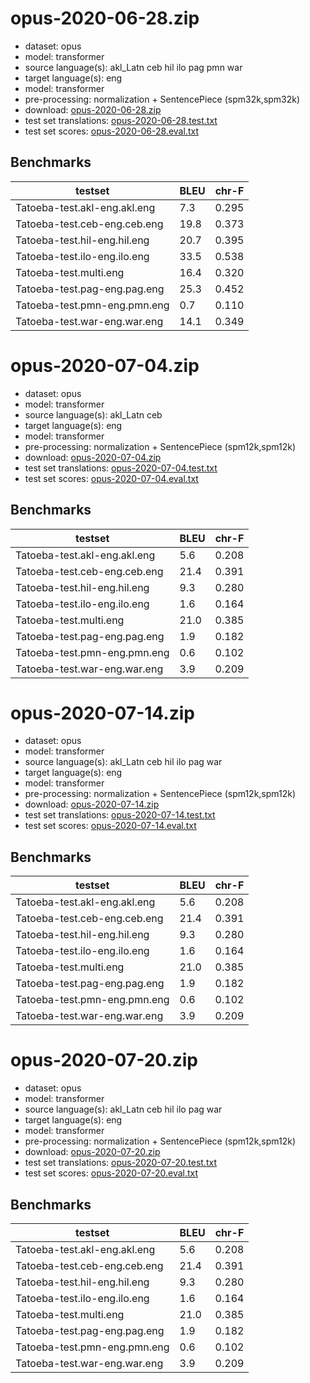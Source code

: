 # opus-2020-06-28.zip

* dataset: opus
* model: transformer
* source language(s): akl_Latn ceb hil ilo pag pmn war
* target language(s): eng
* model: transformer
* pre-processing: normalization + SentencePiece (spm32k,spm32k)
* download: [opus-2020-06-28.zip](https://object.pouta.csc.fi/Tatoeba-MT-models/phi-eng/opus-2020-06-28.zip)
* test set translations: [opus-2020-06-28.test.txt](https://object.pouta.csc.fi/Tatoeba-MT-models/phi-eng/opus-2020-06-28.test.txt)
* test set scores: [opus-2020-06-28.eval.txt](https://object.pouta.csc.fi/Tatoeba-MT-models/phi-eng/opus-2020-06-28.eval.txt)

## Benchmarks

| testset               | BLEU  | chr-F |
|-----------------------|-------|-------|
| Tatoeba-test.akl-eng.akl.eng 	| 7.3 	| 0.295 |
| Tatoeba-test.ceb-eng.ceb.eng 	| 19.8 	| 0.373 |
| Tatoeba-test.hil-eng.hil.eng 	| 20.7 	| 0.395 |
| Tatoeba-test.ilo-eng.ilo.eng 	| 33.5 	| 0.538 |
| Tatoeba-test.multi.eng 	| 16.4 	| 0.320 |
| Tatoeba-test.pag-eng.pag.eng 	| 25.3 	| 0.452 |
| Tatoeba-test.pmn-eng.pmn.eng 	| 0.7 	| 0.110 |
| Tatoeba-test.war-eng.war.eng 	| 14.1 	| 0.349 |

# opus-2020-07-04.zip

* dataset: opus
* model: transformer
* source language(s): akl_Latn ceb
* target language(s): eng
* model: transformer
* pre-processing: normalization + SentencePiece (spm12k,spm12k)
* download: [opus-2020-07-04.zip](https://object.pouta.csc.fi/Tatoeba-MT-models/phi-eng/opus-2020-07-04.zip)
* test set translations: [opus-2020-07-04.test.txt](https://object.pouta.csc.fi/Tatoeba-MT-models/phi-eng/opus-2020-07-04.test.txt)
* test set scores: [opus-2020-07-04.eval.txt](https://object.pouta.csc.fi/Tatoeba-MT-models/phi-eng/opus-2020-07-04.eval.txt)

## Benchmarks

| testset               | BLEU  | chr-F |
|-----------------------|-------|-------|
| Tatoeba-test.akl-eng.akl.eng 	| 5.6 	| 0.208 |
| Tatoeba-test.ceb-eng.ceb.eng 	| 21.4 	| 0.391 |
| Tatoeba-test.hil-eng.hil.eng 	| 9.3 	| 0.280 |
| Tatoeba-test.ilo-eng.ilo.eng 	| 1.6 	| 0.164 |
| Tatoeba-test.multi.eng 	| 21.0 	| 0.385 |
| Tatoeba-test.pag-eng.pag.eng 	| 1.9 	| 0.182 |
| Tatoeba-test.pmn-eng.pmn.eng 	| 0.6 	| 0.102 |
| Tatoeba-test.war-eng.war.eng 	| 3.9 	| 0.209 |

# opus-2020-07-14.zip

* dataset: opus
* model: transformer
* source language(s): akl_Latn ceb hil ilo pag war
* target language(s): eng
* model: transformer
* pre-processing: normalization + SentencePiece (spm12k,spm12k)
* download: [opus-2020-07-14.zip](https://object.pouta.csc.fi/Tatoeba-MT-models/phi-eng/opus-2020-07-14.zip)
* test set translations: [opus-2020-07-14.test.txt](https://object.pouta.csc.fi/Tatoeba-MT-models/phi-eng/opus-2020-07-14.test.txt)
* test set scores: [opus-2020-07-14.eval.txt](https://object.pouta.csc.fi/Tatoeba-MT-models/phi-eng/opus-2020-07-14.eval.txt)

## Benchmarks

| testset               | BLEU  | chr-F |
|-----------------------|-------|-------|
| Tatoeba-test.akl-eng.akl.eng 	| 5.6 	| 0.208 |
| Tatoeba-test.ceb-eng.ceb.eng 	| 21.4 	| 0.391 |
| Tatoeba-test.hil-eng.hil.eng 	| 9.3 	| 0.280 |
| Tatoeba-test.ilo-eng.ilo.eng 	| 1.6 	| 0.164 |
| Tatoeba-test.multi.eng 	| 21.0 	| 0.385 |
| Tatoeba-test.pag-eng.pag.eng 	| 1.9 	| 0.182 |
| Tatoeba-test.pmn-eng.pmn.eng 	| 0.6 	| 0.102 |
| Tatoeba-test.war-eng.war.eng 	| 3.9 	| 0.209 |

# opus-2020-07-20.zip

* dataset: opus
* model: transformer
* source language(s): akl_Latn ceb hil ilo pag war
* target language(s): eng
* model: transformer
* pre-processing: normalization + SentencePiece (spm12k,spm12k)
* download: [opus-2020-07-20.zip](https://object.pouta.csc.fi/Tatoeba-MT-models/phi-eng/opus-2020-07-20.zip)
* test set translations: [opus-2020-07-20.test.txt](https://object.pouta.csc.fi/Tatoeba-MT-models/phi-eng/opus-2020-07-20.test.txt)
* test set scores: [opus-2020-07-20.eval.txt](https://object.pouta.csc.fi/Tatoeba-MT-models/phi-eng/opus-2020-07-20.eval.txt)

## Benchmarks

| testset               | BLEU  | chr-F |
|-----------------------|-------|-------|
| Tatoeba-test.akl-eng.akl.eng 	| 5.6 	| 0.208 |
| Tatoeba-test.ceb-eng.ceb.eng 	| 21.4 	| 0.391 |
| Tatoeba-test.hil-eng.hil.eng 	| 9.3 	| 0.280 |
| Tatoeba-test.ilo-eng.ilo.eng 	| 1.6 	| 0.164 |
| Tatoeba-test.multi.eng 	| 21.0 	| 0.385 |
| Tatoeba-test.pag-eng.pag.eng 	| 1.9 	| 0.182 |
| Tatoeba-test.pmn-eng.pmn.eng 	| 0.6 	| 0.102 |
| Tatoeba-test.war-eng.war.eng 	| 3.9 	| 0.209 |

